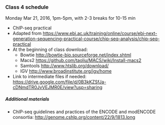 ### Class 4 schedule

Monday Mar 21, 2016, 1pm-5pm, with 2-3 breaks for 10-15 min

- ChIP-seq practical
- Adapted from https://www.ebi.ac.uk/training/online/course/ebi-next-generation-sequencing-practical-course/chip-seq-analysis/chip-seq-practical
- At the beginning of class download:
  - Bowtie
http://bowtie-bio.sourceforge.net/index.shtml
  - Macs2
https://github.com/taoliu/MACS/wiki/Install-macs2
  - Samtools
http://www.htslib.org/download/
  - IGV
http://www.broadinstitute.org/igv/home
- Link to intermediate files if needed: https://drive.google.com/file/d/0B3kKZSfJa-cDNmdTR0JvVEJMR0E/view?usp=sharing


##### Additional materials

- ChIP-seq guidelines and practices of the ENCODE and modENCODE consortia: http://genome.cshlp.org/content/22/9/1813.long
